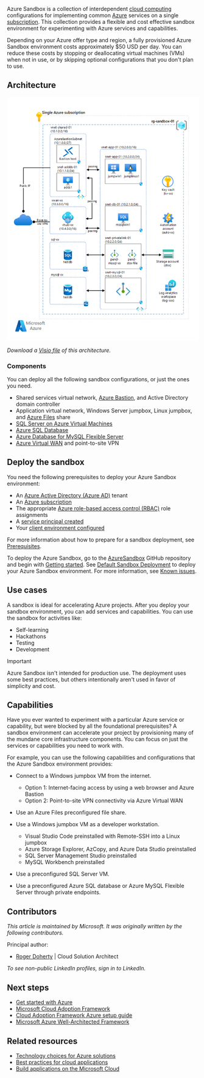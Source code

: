 Azure Sandbox is a collection of interdependent [cloud computing](https://azure.microsoft.com/overview/what-is-cloud-computing) configurations for implementing common [Azure](https://azure.microsoft.com/overview/what-is-azure) services on a single [subscription](/azure/azure-glossary-cloud-terminology#subscription). This collection provides a flexible and cost effective sandbox environment for experimenting with Azure services and capabilities.

Depending on your Azure offer type and region, a fully provisioned Azure Sandbox environment costs approximately $50 USD per day. You can reduce these costs by stopping or deallocating virtual machines (VMs) when not in use, or by skipping optional configurations that you don't plan to use.
  
## Architecture

[![Diagram that shows the Azure Sandbox environment.](images/create-azure-sandbox.png)](images/create-azure-sandbox.png#lightbox)

*Download a [Visio file](https://arch-center.azureedge.net/create-an-azure-sandbox.vsdx) of this architecture.*
### Components

You can deploy all the following sandbox configurations, or just the ones you need.

- Shared services virtual network, [Azure Bastion](https://azure.microsoft.com/products/azure-bastion), and Active Directory domain controller
- Application virtual network, Windows Server jumpbox, Linux jumpbox, and [Azure Files](https://azure.microsoft.com/products/storage/files) share
- [SQL Server on Azure Virtual Machines](https://azure.microsoft.com/products/virtual-machines/sql-server)
- [Azure SQL Database](https://azure.microsoft.com/products/azure-sql/database)
- [Azure Database for MySQL Flexible Server](/azure/mysql/flexible-server/overview)
- [Azure Virtual WAN](https://azure.microsoft.com/products/virtual-wan) and point-to-site VPN

## Deploy the sandbox

You need the following prerequisites to deploy your Azure Sandbox environment:

- An [Azure Active Directory (Azure AD)](https://azure.microsoft.com/products/active-directory) tenant
- An [Azure subscription](https://azure.microsoft.com/support/legal/offer-details)
- The appropriate [Azure role-based access control (RBAC)](/azure/role-based-access-control/overview) role assignments
- A [service principal created](/cli/azure/create-an-azure-service-principal-azure-cli)
- Your [client environment configured](https://github.com/Azure-Samples/azuresandbox#configure-client-environment)

For more information about how to prepare for a sandbox deployment, see [Prerequisites](https://github.com/Azure-Samples/azuresandbox#prerequisites).

To deploy the Azure Sandbox, go to the [AzureSandbox](https://github.com/Azure-Samples/azuresandbox) GitHub repository and begin with [Getting started](https://github.com/Azure-Samples/azuresandbox#getting-started). See [Default Sandbox Deployment](https://github.com/Azure-Samples/azuresandbox#perform-default-sandbox-deployment) to deploy your Azure Sandbox environment. For more information, see [Known issues](https://github.com/Azure-Samples/azuresandbox#known-issues).

## Use cases

A sandbox is ideal for accelerating Azure projects. After you deploy your sandbox environment, you can add services and capabilities. You can use the sandbox for activities like:

- Self-learning
- Hackathons
- Testing
- Development

> [!IMPORTANT]
> Azure Sandbox isn't intended for production use. The deployment uses some best practices, but others intentionally aren't used in favor of simplicity and cost.

## Capabilities

Have you ever wanted to experiment with a particular Azure service or capability, but were blocked by all the foundational prerequisites? A sandbox environment can accelerate your project by provisioning many of the mundane core infrastructure components. You can focus on just the services or capabilities you need to work with.

For example, you can use the following capabilities and configurations that the Azure Sandbox environment provides:

- Connect to a Windows jumpbox VM from the internet.
  - Option 1: Internet-facing access by using a web browser and Azure Bastion
  - Option 2: Point-to-site VPN connectivity via Azure Virtual WAN
  
- Use an Azure Files preconfigured file share.

- Use a Windows jumpbox VM as a developer workstation.
  - Visual Studio Code preinstalled with Remote-SSH into a Linux jumpbox
  - Azure Storage Explorer, AzCopy, and Azure Data Studio preinstalled
  - SQL Server Management Studio preinstalled
  - MySQL Workbench preinstalled

- Use a preconfigured SQL Server VM.

- Use a preconfigured Azure SQL database or Azure MySQL Flexible Server through private endpoints.

## Contributors

*This article is maintained by Microsoft. It was originally written by the following contributors.*

Principal author:

- [Roger Doherty](https://www.linkedin.com/in/roger-doherty-805635b/) | Cloud Solution Architect

 *To see non-public LinkedIn profiles, sign in to LinkedIn.*

## Next steps

- [Get started with Azure](https://azure.microsoft.com/get-started)
- [Microsoft Cloud Adoption Framework](/azure/cloud-adoption-framework)
- [Cloud Adoption Framework Azure setup guide](/azure/cloud-adoption-framework/ready/azure-setup-guide)
- [Microsoft Azure Well-Architected Framework](/azure/architecture/framework)

## Related resources

- [Technology choices for Azure solutions](../technology-choices/technology-choices-overview.md)
- [Best practices for cloud applications](../../best-practices/index-best-practices.md)
- [Build applications on the Microsoft Cloud](../microsoft-cloud/overview.md)